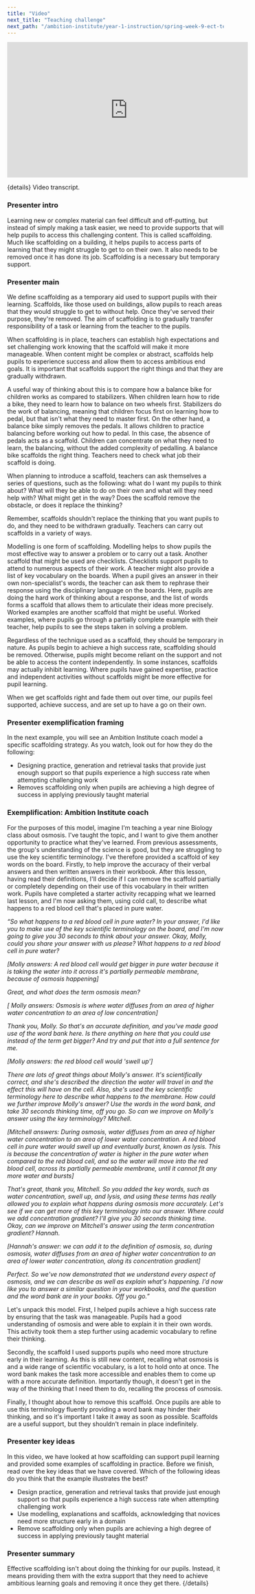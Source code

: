```yaml
---
title: "Video"
next_title: "Teaching challenge"
next_path: "/ambition-institute/year-1-instruction/spring-week-9-ect-teaching-challenge"
---
```


<iframe width="560"
    height="315"
    src="https://www.youtube.com/embed/DyZQqa9MvEQ"
    title="YouTube video player"
    frameborder="0"
    allow="accelerometer; autoplay; clipboard-write; encrypted-media; gyroscope; picture-in-picture; web-share" allowfullscreen></iframe>

{details}
Video transcript.

### Presenter intro

Learning new or complex material can feel difficult and off-putting, but instead
of simply making a task easier, we need to provide supports that will help pupils
to access this challenging content. This is called scaffolding. Much like scaffolding
on a building, it helps pupils to access parts of learning that they might struggle
to get to on their own. It also needs to be removed once it has done its job. Scaffolding
is a necessary but temporary support.

### Presenter main

We define scaffolding as a temporary aid used to support pupils with their learning.
Scaffolds, like those used on buildings, allow pupils to reach areas that they would
struggle to get to without help. Once they've served their purpose, they're removed.
The aim of scaffolding is to gradually transfer responsibility of a task or learning
from the teacher to the pupils.

When scaffolding is in place, teachers can establish high expectations and set challenging work knowing that the scaffold will make it more manageable. When content might be complex or abstract, scaffolds help pupils to experience success and allow them to access ambitious end goals. It is important that scaffolds support the right things and that they are gradually withdrawn.

A useful way of thinking about this is to compare how a balance bike for children works as compared to stabilizers. When children learn how to ride a bike, they need to learn how to balance on two wheels first. Stabilizers do the work of balancing, meaning that children focus first on learning how to pedal, but that isn't what they need to master first. On the other hand, a balance bike simply removes the pedals. It allows children to practice balancing before working out how to pedal. In this case, the absence of pedals acts as a scaffold. Children can concentrate on what they need to learn, the balancing, without the added complexity of pedalling. A balance bike scaffolds the right thing. Teachers need to check what job their scaffold is doing.

When planning to introduce a scaffold, teachers can ask themselves a series of questions, such as the following: what do I want my pupils to think about? What will they be able to do on their own and what will they need help with? What might get in the way? Does the scaffold remove the obstacle, or does it replace the thinking?

Remember, scaffolds shouldn't replace the thinking that you want pupils to do, and they need to be withdrawn gradually. Teachers can carry out scaffolds in a variety of ways.

Modelling is one form of scaffolding. Modelling helps to show pupils the most effective way to answer a problem or to carry out a task. Another scaffold that might be used are checklists. Checklists support pupils to attend to numerous aspects of their work. A teacher might also provide a list of key vocabulary on the boards. When a pupil gives an answer in their own non-specialist's words, the teacher can ask them to rephrase their response using the disciplinary language on the boards. Here, pupils are doing the hard work of thinking about a response, and the list of words forms a scaffold that allows them to articulate their ideas more precisely. Worked examples are another scaffold that might be useful. Worked examples, where pupils go through a partially complete example with their teacher, help pupils to see the steps taken in solving a problem.

Regardless of the technique used as a scaffold, they should be temporary in nature. As pupils begin to achieve a high success rate, scaffolding should be removed. Otherwise, pupils might become reliant on the support and not be able to access the content independently. In some instances, scaffolds may actually inhibit learning. Where pupils have gained expertise, practice and independent activities without scaffolds might be more effective for pupil learning.

When we get scaffolds right and fade them out over time, our pupils feel supported, achieve success, and are set up to have a go on their own.

### Presenter exemplification framing

In the next example, you will see an Ambition Institute coach model a specific scaffolding
strategy. As you watch, look out for how they do the following:

- Designing practice, generation and retrieval tasks that provide just enough support so that pupils experience a high success rate when attempting challenging work
- Removes scaffolding only when pupils are achieving a high degree of success in applying previously taught material

### Exemplification: Ambition Institute coach

For the purposes of this model, imagine I'm teaching a year nine Biology class
about osmosis. I've taught the topic, and I want to give them another
opportunity to practice what they've learned. From previous assessments, the
group's understanding of the science is good, but they are struggling to use the
key scientific terminology. I've therefore provided a scaffold of key words on
the board. Firstly, to help improve the accuracy of their verbal answers and
then written answers in their workbook. After this lesson, having read their
definitions, I'll decide if I can remove the scaffold partially or completely
depending on their use of this vocabulary in their written work. Pupils have
completed a starter activity recapping what we learned last lesson, and I'm now
asking them, using cold call, to describe what happens to a red blood cell
that's placed in pure water.

_“So what happens to a red blood cell in pure water? In your answer, I'd like you to make use of the key scientific terminology on the board, and I'm now going to give you 30 seconds to think about your answer. Okay, Molly, could you share your answer with us please? What happens to a red blood cell in pure water?_

_[Molly answers: A red blood cell would get bigger in pure water because it is taking the water into it across it's partially permeable membrane, because of osmosis happening]_

_Great, and what does the term osmosis mean?_

_[_
_Molly answers: Osmosis is where water diffuses from an area of higher water concentration to an area of low concentration]_

_Thank you, Molly. So that's an accurate definition, and you've made good use of the word bank here. Is there anything on here that you could use instead of the term get bigger? And try and put that into a full sentence for me._

_[Molly answers: the red blood cell would 'swell up']_

_There are lots of great things about Molly's answer. It's scientifically correct, and she's described the direction the water will travel in and the effect this will have on the cell. Also, she's used the key scientific terminology here to describe what happens to the membrane. How could we further improve Molly's answer? Use the words in the word bank, and take 30 seconds thinking time, off you go. So can we improve on Molly's answer using the key terminology? Mitchell._

_[Mitchell answers: During osmosis, water diffuses from an area of higher water concentration to an area of lower water concentration. A red blood cell in pure water would swell up and eventually burst, known as lysis. This is because the concentration of water is higher in the pure water when compared to the red blood cell, and so the water will move into the red blood cell, across its partially permeable membrane, until it cannot fit any more water and bursts]_

_That's great, thank you, Mitchell. So you added the key words, such as water concentration, swell up, and lysis, and using these terms has really allowed you to explain what happens during osmosis more accurately. Let's see if we can get more of this key terminology into our answer. Where could we add concentration gradient? I'll give you 30 seconds thinking time. Okay, can we improve on Mitchell's answer using the term concentration gradient? Hannah._

_[Hannah's answer: we can add it to the definition of osmosis, so, during osmosis, water diffuses from an area of higher water concentration to an area of lower water concentration, along its concentration gradient]_

_Perfect. So we've now demonstrated that we understand every aspect of osmosis, and we can describe as well as explain what's happening. I'd now like you to answer a similar question in your workbooks, and the question and the word bank are in your books. Off you go.”_

Let's unpack this model. First, I helped pupils achieve a high success rate by ensuring that the task was manageable. Pupils had a good understanding of osmosis and were able to explain it in their own words. This activity took them a step further using academic vocabulary to refine their thinking.

Secondly, the scaffold I used supports pupils who need more structure early in their learning. As this is still new content, recalling what osmosis is and a wide range of scientific vocabulary, is a lot to hold onto at once. The word bank makes the task more accessible and enables them to come up with a more accurate definition. Importantly though, it doesn't get in the way of the thinking that I need them to do, recalling the process of osmosis.

Finally, I thought about how to remove this scaffold. Once pupils are able to use this terminology fluently providing a word bank may hinder their thinking, and so it's important I take it away as soon as possible. Scaffolds are a useful support, but they shouldn't remain in place indefinitely.

### Presenter key ideas

In this video, we have looked at how scaffolding can support pupil learning and provided
some examples of scaffolding in practice. Before we finish, read over the key ideas
that we have covered. Which of the following ideas do you think that the example
illustrates the best?

- Design practice, generation and retrieval tasks that provide just enough support so that pupils experience a high success rate when attempting challenging work
- Use modelling, explanations and scaffolds, acknowledging that novices need more structure early in a domain
- Remove scaffolding only when pupils are achieving a high degree of success in applying previously taught material

### Presenter summary

Effective scaffolding isn't about doing the thinking for our pupils. Instead, it
means providing them with the extra support that they need to achieve ambitious
learning goals and removing it once they get there. {/details}

